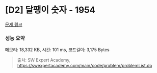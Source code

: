# [D2] 달팽이 숫자 - 1954 

[문제 링크](https://swexpertacademy.com/main/code/problem/problemDetail.do?contestProbId=AV5PobmqAPoDFAUq) 

### 성능 요약

메모리: 18,332 KB, 시간: 101 ms, 코드길이: 3,175 Bytes



> 출처: SW Expert Academy, https://swexpertacademy.com/main/code/problem/problemList.do
